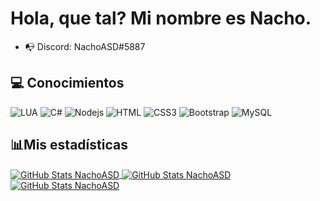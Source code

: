 # Hola, que tal? Mi nombre es Nacho.

- 📭 Discord: NachoASD#5887

## 💻 Conocimientos

![LUA](https://img.shields.io/badge/-Lua-3498db?style=flat-square&logo=lua)
![C#](http://img.shields.io/badge/-CSharp-2c3e50?style=flat-square&logo=C#)
![Nodejs](https://img.shields.io/badge/-Nodejs-27ae60?style=flat-square&logo=Node.js)
![HTML](https://img.shields.io/badge/-HTML-d35400?style=flat-square&logo=html&logoColor=white)
![CSS3](https://img.shields.io/badge/-CSS3-1abc9c?style=flat-square&logo=css3)
![Bootstrap](https://img.shields.io/badge/-Bootstrap-9b59b6?style=flat-square&logo=bootstrap)
![MySQL](https://img.shields.io/badge/-MySQL-c0392b?style=flat-square&logo=mysql)

## 📊Mis estadísticas


<a href="https://github.com/NachoASD">
  <img align="center" alt="GitHub Stats NachoASD" src="https://github-readme-stats.vercel.app/api/top-langs/?username=NachoASD&locale=es&count_private=true&theme=dark&layout=compact&hide_title=trueinclude_all_commits=true&langs_count=10"/>
</a>
<a href="https://github.com/NachoASD">
  <img align="center" alt="GitHub Stats NachoASD" src="https://github-readme-stats.vercel.app/api?username=NachoASD&show_icons=true&theme=dark&locale=en&count_private=true&hide_title=trueinclude_all_commits=true"/>
</a>
<a href="https://github.com/NachoASD">
  <img align="center" alt="GitHub Stats NachoASD" src="https://github-readme-stats.vercel.app/api/wakatime?username=apolosys&custom_title=Actividad%20de%20NachoASD%20 (7 dias)"/>
</a>
